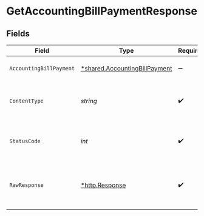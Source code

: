# GetAccountingBillPaymentResponse


## Fields

| Field                                                                                            | Type                                                                                             | Required                                                                                         | Description                                                                                      | Example                                                                                          |
| ------------------------------------------------------------------------------------------------ | ------------------------------------------------------------------------------------------------ | ------------------------------------------------------------------------------------------------ | ------------------------------------------------------------------------------------------------ | ------------------------------------------------------------------------------------------------ |
| `AccountingBillPayment`                                                                          | [*shared.AccountingBillPayment](../../../pkg/models/shared/accountingbillpayment.md)             | :heavy_minus_sign:                                                                               | Success                                                                                          | {"totalAmount":1000,"lines":[{"amount":1000,"links":[{"type":"Bill","id":"x","amount":-1000}]}]} |
| `ContentType`                                                                                    | *string*                                                                                         | :heavy_check_mark:                                                                               | HTTP response content type for this operation                                                    |                                                                                                  |
| `StatusCode`                                                                                     | *int*                                                                                            | :heavy_check_mark:                                                                               | HTTP response status code for this operation                                                     |                                                                                                  |
| `RawResponse`                                                                                    | [*http.Response](https://pkg.go.dev/net/http#Response)                                           | :heavy_check_mark:                                                                               | Raw HTTP response; suitable for custom response parsing                                          |                                                                                                  |